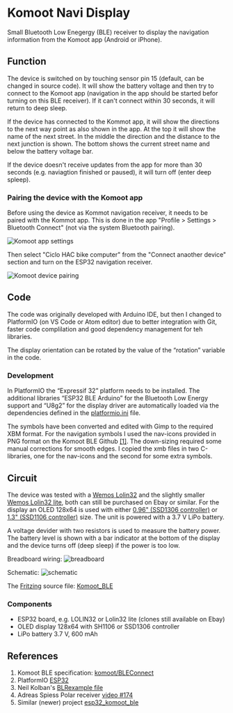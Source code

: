 # Komoot Navi Display

Small Bluetooth Low Enegergy (BLE) receiver to display the navigation information from the Komoot app (Android or iPhone).

## Function

The device is switched on by touching sensor pin 15 (default, can be changed in source code). It will show the battery voltage and then try to connect to the Komoot app (navigation in the app should be started befor turning on this BLE receiver). If it can't connect within 30 seconds, it will return to deep sleep.

If the device has connected to the Kommot app, it will show the directions to the next way point as also shown in the app.
At the top it will show the name of the next street. In the middle the direction and the distance to the next junction is shown. The bottom shows the current street name and below the battery voltage bar.

If the device doesn't receive updates from the app for more than 30 seconds (e.g. naviagtion finished or paused), it will turn off (enter deep spleep).

### Pairing the device with the Komoot app

Before using the device as Kommot navigation receiver, it needs to be paired with the Kommot app.
This is done in the app "Profile > Settings > Bluetooth Connect" (not via the system Bluetooth pairing).

![Komoot app settings](/doc/Komoot-app-settings.jpg)

Then select "Ciclo HAC bike computer" from the "Connect anaother device" section and turn on the ESP32 navigation receiver.

![Komoot device pairing](/doc/Komoot-app-pairing.jpg)

## Code

The code was originally developed with Arduino IDE, but then I changed to PlatformIO (on  VS Code or Atom editor) due to better integration with Git, faster code complilation and good dependency management for teh libraries.

The display orientation can be rotated by the value of the “rotation” variable in the code.

### Development

In PlatformIO the “Expressif 32” platform needs to be installed. The additional libraries “ESP32 BLE Arduino” for the Bluetooth Low Energy support and “U8g2” for the display driver are automatically loaded via the dependencies defined in the [platformio.ini](/platformio.ini) file.

The symbols have been converted and edited with Gimp to the required XBM format. For the navigation symbols I used the nav-icons provided in PNG format on the Komoot BLE Github [[1]](#References). The down-sizing required some manual corrections for smooth edges. I copied the xmb files in two C-libraries, one for the nav-icons and the second for some extra symbols.

## Circuit

The device was tested with a [Wemos Lolin32](https://wiki.wemos.cc/products:lolin32:lolin32) and the slightly smaller [Wemos Lolin32 lite](https://wiki.wemos.cc/products:lolin32:lolin32_lite), both can still be purchased on Ebay or similar. For the display an OLED 128x64 is used with either [0.96" (SSD1306 controller)](https://www.ebay.de/itm/0-96-I2C-IIC-Serial-128X64-128-64-White-OLED-LCD-LED-Display-Module-for-Arduino/122680684215) or [1.3" (SSD1106 controller)](https://www.ebay.de/itm/White-1-3-OLED-LCD-Display-Module-IIC-I2C-Interface-128x64-3-5V-For-Arduino/272827722582) size. The unit is powered with a 3.7 V LiPo battery.

A voltage devider with two resistors is used to measure the battery power. The battery level is shown with a bar indicator at the bottom of the display and the device turns off (deep sleep) if the power is too low.

Breadboard wiring:
![breadboard](Komoot_BLE_breadboard.png)

Schematic:
![schematic](Komoot_BLE_schematic.png)

The [Fritzing](https://fritzing.org) source file: [Komoot_BLE](Komoot_BLE.fzz)

### Components

* ESP32 board, e.g. LOLIN32 or Lolin32 lite (clones still available on Ebay)
* OLED display 128x64 with SH1106 or SSD1306 controller
* LiPo battery 3.7 V, 600 mAh

## References

1. Komoot BLE specification: [komoot/BLEConnect](https://github.com/komoot/BLEConnect)
2. PlatformIO [ESP32](http://docs.platformio.org/en/latest/platforms/espressif32.html)
3. Neil Kolban's [BLRexample file](https://github.com/nkolban/ESP32_BLE_Arduino)
4. Adreas Spiess Polar receiver [video #174](https://youtu.be/osneajf7Xkg)
5. Similar (newer) project [esp32_komoot_ble](https://github.com/jstiefel/esp32_komoot_ble)



